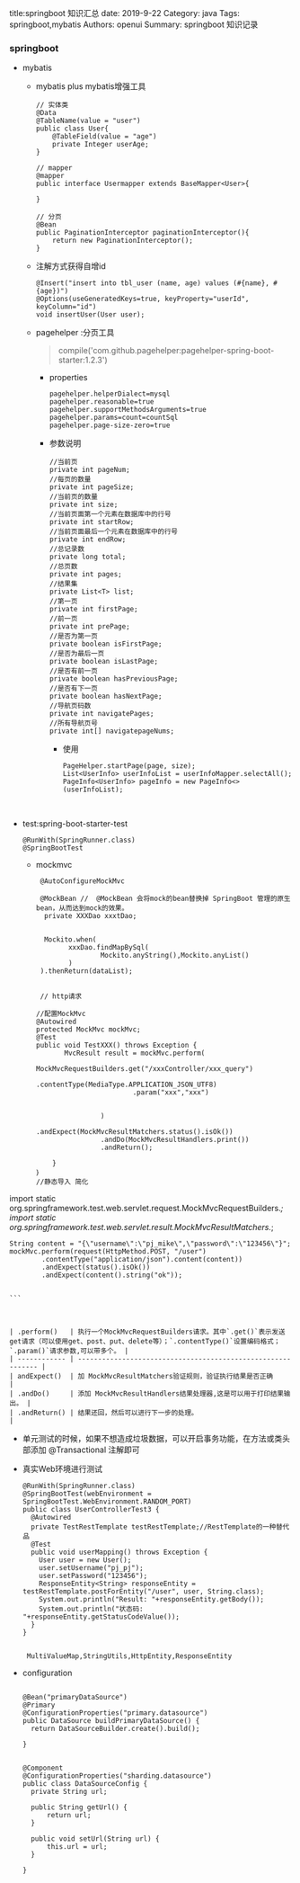 title:springboot 知识汇总
date: 2019-9-22
Category: java
Tags: springboot,mybatis
Authors: openui
Summary: springboot 知识记录

### springboot

* mybatis

  * mybatis plus mybatis增强工具

    ```
    // 实体类
    @Data
    @TableName(value = "user")
    public class User{
    	@TableField(value = "age")
    	private Integer userAge;
    }
    
    // mapper
    @mapper
    public interface Usermapper extends BaseMapper<User>{
    	
    }
    
    // 分页
    @Bean
    public PaginationInterceptor paginationInterceptor(){
    	return new PaginationInterceptor();
    }
    ```

  * 注解方式获得自增id
  
    ```
    @Insert("insert into tbl_user (name, age) values (#{name}, #{age})")
    @Options(useGeneratedKeys=true, keyProperty="userId", keyColumn="id")
    void insertUser(User user);
    ```
  
    
  
  * pagehelper :分页工具


      > compile('com.github.pagehelper:pagehelper-spring-boot-starter:1.2.3')
    
    * properties
    
      ```
      pagehelper.helperDialect=mysql
      pagehelper.reasonable=true
      pagehelper.supportMethodsArguments=true
      pagehelper.params=count=countSql
      pagehelper.page-size-zero=true
      ```
    
    * 参数说明
    
      ```
      //当前页
      private int pageNum;
      //每页的数量
      private int pageSize;
      //当前页的数量
      private int size;
      //当前页面第一个元素在数据库中的行号
      private int startRow;
      //当前页面最后一个元素在数据库中的行号
      private int endRow;
      //总记录数
      private long total;
      //总页数
      private int pages;
      //结果集
      private List<T> list;
      //第一页
      private int firstPage;
      //前一页
      private int prePage;
      //是否为第一页
      private boolean isFirstPage;
      //是否为最后一页
      private boolean isLastPage;
      //是否有前一页
      private boolean hasPreviousPage;
      //是否有下一页
      private boolean hasNextPage;
      //导航页码数
      private int navigatePages;
      //所有导航页号
      private int[] navigatepageNums;
      ```
    
      * 使用
    
        ```
        PageHelper.startPage(page, size);
        List<UserInfo> userInfoList = userInfoMapper.selectAll();
        PageInfo<UserInfo> pageInfo = new PageInfo<>(userInfoList);
        ```


​        

* test:spring-boot-starter-test

  ```
  @RunWith(SpringRunner.class)
  @SpringBootTest
  ```

  * mockmvc

    ```
     @AutoConfigureMockMvc
     
     @MockBean //  @MockBean 会将mock的bean替换掉 SpringBoot 管理的原生bean，从而达到mock的效果。
      private XXXDao xxxtDao;
      
      
      Mockito.when(
            xxxDao.findMapBySql(
                    Mockito.anyString(),Mockito.anyList()
            )
     ).thenReturn(dataList);
     
     
     // http请求
     
    //配置MockMvc
    @Autowired
    protected MockMvc mockMvc;
    @Test
    public void TestXXX() throws Exception {
           MvcResult result = mockMvc.perform(
                    MockMvcRequestBuilders.get("/xxxController/xxx_query")
                            .contentType(MediaType.APPLICATION_JSON_UTF8)      
                            .param("xxx","xxx")
                        
    
            		)
                    .andExpect(MockMvcResultMatchers.status().isOk())
                    .andDo(MockMvcResultHandlers.print())
                    .andReturn();
           
        }
    ｝
    //静态导入 简化
import static org.springframework.test.web.servlet.request.MockMvcRequestBuilders.*;
    import static org.springframework.test.web.servlet.result.MockMvcResultMatchers.*;

    String content = "{\"username\":\"pj_mike\",\"password\":\"123456\"}";
    mockMvc.perform(request(HttpMethod.POST, "/user")
            .contentType("application/json").content(content))
            .andExpect(status().isOk())
            .andExpect(content().string("ok"));

    
    ```
    
    
    
    | .perform()   | 执行一个MockMvcRequestBuilders请求。其中`.get()`表示发送get请求（可以使用get、post、put、delete等）；`.contentType()`设置编码格式；`.param()`请求参数,可以带多个。 |
    | ------------ | ------------------------------------------------------------ |
    | andExpect()  | 加 MockMvcResultMatchers验证规则，验证执行结果是否正确       |
    | .andDo()     | 添加 MockMvcResultHandlers结果处理器,这是可以用于打印结果输出。 |
    | .andReturn() | 结果还回，然后可以进行下一步的处理。                         |
    
    
    
  * 单元测试的时候，如果不想造成垃圾数据，可以开启事务功能，在方法或类头部添加 @Transactional 注解即可
  
  * 真实Web环境进行测试
  
    ```
    @RunWith(SpringRunner.class)
    @SpringBootTest(webEnvironment = SpringBootTest.WebEnvironment.RANDOM_PORT)
    public class UserControllerTest3 {
      @Autowired
      private TestRestTemplate testRestTemplate;//RestTemplate的一种替代品
      @Test
      public void userMapping() throws Exception {
        User user = new User();
        user.setUsername("pj_pj");
        user.setPassword("123456");
        ResponseEntity<String> responseEntity = testRestTemplate.postForEntity("/user", user, String.class);
        System.out.println("Result: "+responseEntity.getBody());
        System.out.println("状态码: "+responseEntity.getStatusCodeValue());
      }
    }
     
     
     MultiValueMap,StringUtils,HttpEntity,ResponseEntity
    ```
  
    





* configuration

  ```
  
  @Bean("primaryDataSource")
  @Primary
  @ConfigurationProperties("primary.datasource")
  public DataSource buildPrimaryDataSource() {
  	return DataSourceBuilder.create().build();
  
  }
  
  
  @Component
  @ConfigurationProperties("sharding.datasource")
  public class DataSourceConfig {
  	private String url;
  	
  	public String getUrl() {
  		return url;
  	}
   
  	public void setUrl(String url) {
  		this.url = url;
  	}
  
  }
  ```

  